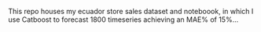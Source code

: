 This repo houses my ecuador store sales dataset and noteboook, in which I use Catboost to forecast 1800 timeseries achieving an MAE% of 15%...
